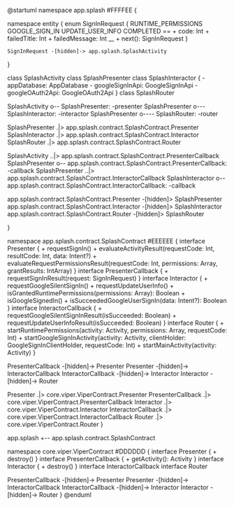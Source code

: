 @startuml
namespace app.splash #FFFFEE {

  namespace entity {
    enum SignInRequest {
      RUNTIME_PERMISSIONS
      GOOGLE_SIGN_IN
      UPDATE_USER_INFO
      COMPLETED
      ==
      + code: Int
      + failedTitle: Int
      + failedMessage: Int
      __
      + next(): SignInRequest
    }

    SignInRequest -[hidden]-> app.splash.SplashActivity
  }

  class SplashActivity
  class SplashPresenter
  class SplashInteractor {
    - appDatabase: AppDatabase
    - googleSignInApi: GoogleSignInApi
    - googleOAuth2Api: GoogleOAuth2Api
  }
  class SplashRouter

  SplashActivity o-- SplashPresenter: -presenter
  SplashPresenter o--- SplashInteractor: -interactor
  SplashPresenter o---- SplashRouter: -router

  SplashPresenter .|> app.splash.contract.SplashContract.Presenter
  SplashInteractor .|> app.splash.contract.SplashContract.Interactor
  SplashRouter .|> app.splash.contract.SplashContract.Router

  SplashActivity ..|> app.splash.contract.SplashContract.PresenterCallback
  SplashPresenter o-- app.splash.contract.SplashContract.PresenterCallback: -callback
  SplashPresenter ..|> app.splash.contract.SplashContract.InteractorCallback
  SplashInteractor o-- app.splash.contract.SplashContract.InteractorCallback: -callback

  app.splash.contract.SplashContract.Presenter -[hidden]> SplashPresenter
  app.splash.contract.SplashContract.Interactor -[hidden]> SplashInteractor
  app.splash.contract.SplashContract.Router -[hidden]> SplashRouter

}

namespace app.splash.contract.SplashContract #EEEEEE {
  interface Presenter {
    + requestSignIn()
    + evaluateActivityResult(requestCode: Int, resultCode: Int, data: Intent?)
    + evaluateRequestPermissionsResult(requestCode: Int, permissions: Array<String>, grantResults: IntArray)
  }
  interface PresenterCallback {
    + requestSignInResult(request: SignInRequest)
  }
  interface Interactor {
    + requestGoogleSilentSignIn()
    + requestUpdateUserInfo()
    + isGrantedRuntimePermissions(permissions: Array<String>): Boolean
    + isGoogleSignedIn()
    + isSucceededGoogleUserSignIn(data: Intent?): Boolean
  }
  interface InteractorCallback {
    + requestGoogleSilentSignInResult(isSucceeded: Boolean)
    + requestUpdateUserInfoResult(isSucceeded: Boolean)
  }
  interface Router {
    + startRuntimePermissions(activity: Activity, permissions: Array<String>, requestCode: Int)
    + startGoogleSignInActivity(activity: Activity, clientHolder: GoogleSignInClientHolder, requestCode: Int)
    + startMainActivity(activity: Activity)
  }

  PresenterCallback -[hidden]-> Presenter
  Presenter -[hidden]-> InteractorCallback
  InteractorCallback -[hidden]-> Interactor
  Interactor -[hidden]-> Router

  Presenter .|> core.viper.ViperContract.Presenter
  PresenterCallback .|> core.viper.ViperContract.PresenterCallback
  Interactor .|> core.viper.ViperContract.Interactor
  InteractorCallback .|> core.viper.ViperContract.InteractorCallback
  Router .|> core.viper.ViperContract.Router
}

app.splash +-- app.splash.contract.SplashContract

namespace core.viper.ViperContract #DDDDDD {
  interface Presenter {
    + destroy()
  }
  interface PresenterCallback {
    + getActivity(): Activity
  }
  interface Interactor {
    + destroy()
  }
  interface InteractorCallback
  interface Router

  PresenterCallback -[hidden]-> Presenter
  Presenter -[hidden]-> InteractorCallback
  InteractorCallback -[hidden]-> Interactor
  Interactor -[hidden]-> Router
}
@enduml
